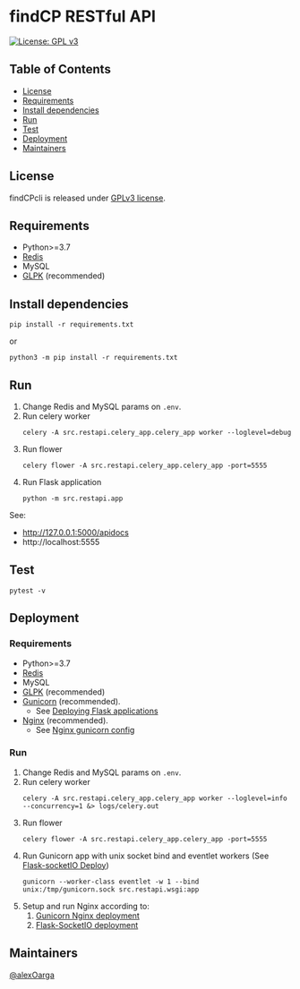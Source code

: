 
# findCP RESTful API

[![License: GPL v3](https://img.shields.io/badge/License-GPLv3-blue.svg)](https://www.gnu.org/licenses/gpl-3.0)

## Table of Contents
- [License](#license)
- [Requirements](#requirements)
- [Install dependencies](#install-dependencies)
- [Run](#run)
- [Test](#test)
- [Deployment](#deployment)
- [Maintainers](#maintainers)


## License

findCPcli is released under [GPLv3 license](LICENSE).

## Requirements
- Python>=3.7
- [Redis](https://redis.io/)
- MySQL
- [GLPK](https://www.gnu.org/software/glpk/) (recommended)

## Install dependencies
```
pip install -r requirements.txt
```
or
```
python3 -m pip install -r requirements.txt
```
## Run
1. Change Redis and MySQL params on ```.env```.
2. Run celery worker
    ```
    celery -A src.restapi.celery_app.celery_app worker --loglevel=debug
    ```
3. Run flower
   ```
   celery flower -A src.restapi.celery_app.celery_app -port=5555
   ```
4. Run Flask application
   ```
   python -m src.restapi.app
   ```

See:
- http://127.0.0.1:5000/apidocs
- http://localhost:5555

## Test

```
pytest -v
```

## Deployment

### Requirements

- Python>=3.7
- [Redis](https://redis.io/)
- MySQL
- [GLPK](https://www.gnu.org/software/glpk/) (recommended)
- [Gunicorn](https://docs.gunicorn.org/en/latest/index.html) (recommended). 
  - See [Deploying Flask applications](https://flask.palletsprojects.com/en/2.0.x/deploying/index.html)
- [Nginx](https://nginx.org/en/) (recommended). 
  - See [Nginx gunicorn config](https://docs.gunicorn.org/en/latest/deploy.html) 

### Run
1. Change Redis and MySQL params on ```.env```.
2. Run celery worker
    ```
    celery -A src.restapi.celery_app.celery_app worker --loglevel=info --concurrency=1 &> logs/celery.out
    ```
3. Run flower
   ```
   celery flower -A src.restapi.celery_app.celery_app -port=5555
   ```
4. Run Gunicorn app with unix socket bind and eventlet workers (See [Flask-socketIO Deploy](https://flask-socketio.readthedocs.io/en/latest/deployment.html#gunicorn-web-server))
   ```
   gunicorn --worker-class eventlet -w 1 --bind unix:/tmp/gunicorn.sock src.restapi.wsgi:app
   ```
5. Setup and run Nginx according to:
   1. [Gunicorn Nginx deployment](https://docs.gunicorn.org/en/latest/deploy.html)
   2. [Flask-SocketIO deployment](https://flask-socketio.readthedocs.io/en/latest/deployment.html#using-nginx-as-a-websocket-reverse-proxy)
   
## Maintainers
[@alexOarga](https://github.com/alexOarga)

